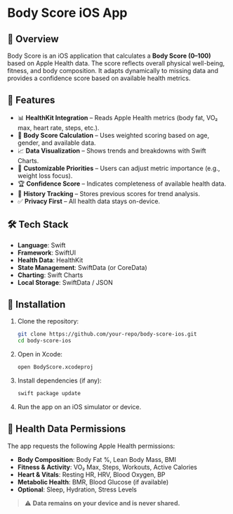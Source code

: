 # Body Score iOS App

## 📌 Overview
Body Score is an iOS application that calculates a **Body Score (0–100)** based on Apple Health data. The score reflects overall physical well-being, fitness, and body composition. It adapts dynamically to missing data and provides a confidence score based on available health metrics.

## 🚀 Features
- 📊 **HealthKit Integration** – Reads Apple Health metrics (body fat, VO₂ max, heart rate, steps, etc.).
- 🔢 **Body Score Calculation** – Uses weighted scoring based on age, gender, and available data.
- 📈 **Data Visualization** – Shows trends and breakdowns with Swift Charts.
- 🎯 **Customizable Priorities** – Users can adjust metric importance (e.g., weight loss focus).
- 🏆 **Confidence Score** – Indicates completeness of available health data.
- 📅 **History Tracking** – Stores previous scores for trend analysis.
- ✅ **Privacy First** – All health data stays on-device.

## 🛠️ Tech Stack
- **Language**: Swift
- **Framework**: SwiftUI
- **Health Data**: HealthKit
- **State Management**: SwiftData (or CoreData)
- **Charting**: Swift Charts
- **Local Storage**: SwiftData / JSON

## 📲 Installation
1. Clone the repository:
   ```sh
   git clone https://github.com/your-repo/body-score-ios.git
   cd body-score-ios
   ```
2. Open in Xcode:
   ```sh
   open BodyScore.xcodeproj
   ```
3. Install dependencies (if any):
   ```sh
   swift package update
   ```
4. Run the app on an iOS simulator or device.

## 🔐 Health Data Permissions
The app requests the following Apple Health permissions:
- **Body Composition**: Body Fat %, Lean Body Mass, BMI
- **Fitness & Activity**: VO₂ Max, Steps, Workouts, Active Calories
- **Heart & Vitals**: Resting HR, HRV, Blood Oxygen, BP
- **Metabolic Health**: BMR, Blood Glucose (if available)
- **Optional**: Sleep, Hydration, Stress Levels

> ⚠️ **Data remains on your device and is never shared.**

